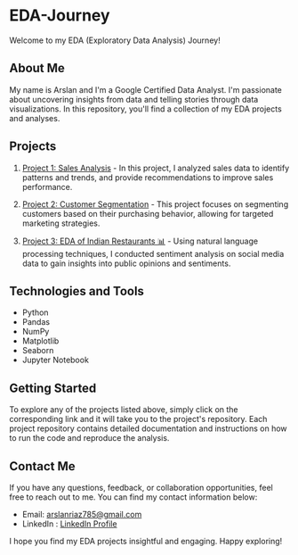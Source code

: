 # EDA-Journey

Welcome to my EDA (Exploratory Data Analysis) Journey!

## About Me
My name is Arslan and I'm a Google Certified Data Analyst. I'm passionate about uncovering insights from data and telling stories through data visualizations. In this repository, you'll find a collection of my EDA projects and analyses.

## Projects

1. [Project 1: Sales Analysis](link-to-project-1) - In this project, I analyzed sales data to identify patterns and trends, and provide recommendations to improve sales performance.

2. [Project 2: Customer Segmentation](link-to-project-2) - This project focuses on segmenting customers based on their purchasing behavior, allowing for targeted marketing strategies.

3. [Project 3: EDA of Indian Restaurants 📊](https://www.kaggle.com/code/arslanr369/eda-of-indian-restaurants) - Using natural language processing techniques, I conducted sentiment analysis on social media data to gain insights into public opinions and sentiments.

## Technologies and Tools

- Python
- Pandas
- NumPy
- Matplotlib
- Seaborn
- Jupyter Notebook

## Getting Started

To explore any of the projects listed above, simply click on the corresponding link and it will take you to the project's repository. Each project repository contains detailed documentation and instructions on how to run the code and reproduce the analysis.

## Contact Me

If you have any questions, feedback, or collaboration opportunities, feel free to reach out to me. You can find my contact information below:

- Email: [arslanriaz785@gmail.com](mailto:arslanriaz785@gmail.com)
- LinkedIn : [LinkedIn Profile](https://www.linkedin.com/in/Arslanr369/)

I hope you find my EDA projects insightful and engaging. Happy exploring!
